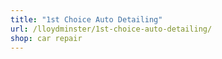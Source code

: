 ```yaml
---
title: "1st Choice Auto Detailing"
url: /lloydminster/1st-choice-auto-detailing/
shop: car repair
---
```

